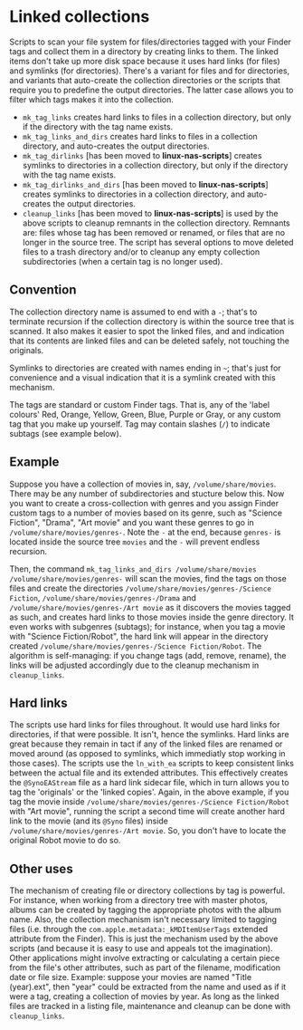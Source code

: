 # Linked collections

Scripts to scan your file system for files/directories tagged with your Finder tags and collect them in a directory by creating links to them.
The linked items don't take up more disk space because it uses hard links (for files) and symlinks (for directories). There's a variant for
files and for directories, and variants that auto-create the collection directories or the scripts that require you to predefine the output directories.
The latter case allows you to filter which tags makes it into the collection.

- `mk_tag_links` creates hard links to files in a collection directory, but only if the directory with the tag name exists.
- `mk_tag_links_and_dirs` creates hard links to files in a collection directory, and auto-creates the output directories.
- `mk_tag_dirlinks` [has been moved to **linux-nas-scripts**] creates symlinks to directories in a collection directory, but only if the directory with the tag name exists.
- `mk_tag_dirlinks_and_dirs` [has been moved to **linux-nas-scripts**] creates symlinks to directories in a collection directory, and auto-creates the output directories.
- `cleanup_links` [has been moved to **linux-nas-scripts**] is used by the above scripts to cleanup remnants in the collection directory. Remnants are: files whose tag has
been removed or renamed, or files that are no longer in the source tree. The script has several options to move deleted files to a trash
directory and/or to cleanup any empty collection subdirectories (when a certain tag is no longer used).

## Convention

The collection directory name is assumed to end with a `-`; that's to terminate recursion if the collection directory is within the source
tree that is scanned. It also makes it easier to spot the linked files, and and indication that its contents are linked files and can be
deleted safely, not touching the originals.

Symlinks to directories are created with names ending in `~`; that's just for convenience and a visual indication that it is a symlink
created with this mechanism.

The tags are standard or custom Finder tags. That is, any of the 'label colours' Red, Orange, Yellow, Green, Blue, Purple or Gray, or any custom
tag that you make up yourself. Tag may contain slashes (`/`) to indicate subtags (see example below).

## Example

Suppose you have a collection of movies in, say, `/volume/share/movies`. There may be any number of subdirectories and stucture below this. Now
you want to create a cross-collection with genres and you assign Finder custom tags to a number of movies based on its genre, such as "Science
Fiction", "Drama", "Art movie" and you want these genres to go in `/volume/share/movies/genres-`. Note the `-` at the end, because `genres-` is
located inside the source tree `movies` and the `-` will prevent endless recursion.

Then, the command `mk_tag_links_and_dirs /volume/share/movies /volume/share/movies/genres-` will scan the movies, find the tags on those files and create
the directories `/volume/share/movies/genres-/Science Fiction`, `/volume/share/movies/genres-/Drama` and `/volume/share/movies/genres-/Art movie`
as it discovers the movies tagged as such, and creates hard links to those movies inside the genre directory. It even works with subgenres
(subtags); for instance, when you tag a movie with "Science Fiction/Robot", the hard link will appear in the directory created `/volume/share/movies/genres-/Science Fiction/Robot`.
The algorithm is self-managing: if you change tags (add, remove, rename), the links will be adjusted accordingly due to the cleanup mechanism in `cleanup_links`.

## Hard links

The scripts use hard links for files throughout. It would use hard links for directories, if that were possible. It isn't, hence the symlinks. Hard links are great because they remain in tact if any of the linked files are renamed or moved around (as opposed to symlinks, which immediatly stop working in those
cases). The scripts use the `ln_with_ea` scripts to keep consistent links between the actual file and its extended attributes. This effectively creates the
`@SynoEAStream` file as a hard link sidecar file, which in turn allows you to tag the 'originals' or the 'linked copies'. Again, in the above example, if
you tag the movie inside `/volume/share/movies/genres-/Science Fiction/Robot` with "Art movie", running the script a second time will create another hard link to
the movie (and its `@Syno` files) inside `/volume/share/movies/genres-/Art movie`. So, you don't have to locate the original Robot movie to do so.

## Other uses

The mechanism of creating file or directory collections by tag is powerful. For instance, when working from a directory tree with master photos, albums can be
created by tagging the appropriate photos with the album name. Also, the collection mechanism isn't necessary limited to tagging files (i.e. through the
`com.apple.metadata:_kMDItemUserTags` extended attribute from the Finder). This is just the mechanism used by the above scripts (and because it is easy to use and appeals tot the imagination).
Other applications might involve extracting or calculating a certain piece from the file's other attributes, such as part of the filename, modification date
or file size. Example: suppose your movies are named "Title (year).ext", then "year" could be extracted from the name and used as if it were a tag, creating
a collection of movies by year. As long as the linked files are tracked in a listing file, maintenance and cleanup can be done with `cleanup_links`.

